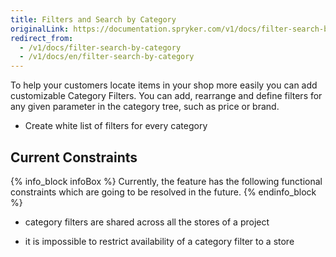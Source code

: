 ```yaml
---
title: Filters and Search by Category
originalLink: https://documentation.spryker.com/v1/docs/filter-search-by-category
redirect_from:
  - /v1/docs/filter-search-by-category
  - /v1/docs/en/filter-search-by-category
---
```


To help your customers locate items in your shop more easily you can add customizable Category Filters. You can add, rearrange and define filters for any given parameter in the category tree, such as price or brand.

* Create white list of filters for every category

## Current Constraints

{% info_block infoBox %}
Currently, the feature has the following functional constraints which are going to be resolved in the future.
{% endinfo_block %}

* category filters are shared across all the stores of a project

* it is impossible to restrict availability of a category filter to a store

